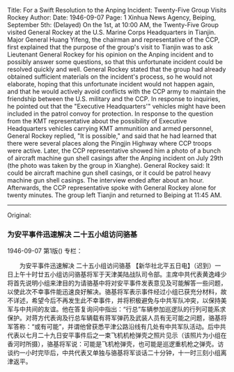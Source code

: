 Title: For a Swift Resolution to the Anping Incident: Twenty-Five Group Visits Rockey
Author: 
Date: 1946-09-07
Page: 1
Xinhua News Agency, Beiping, September 5th: (Delayed) On the 1st, at 10:00 AM, the Twenty-Five Group visited General Rockey at the U.S. Marine Corps Headquarters in Tianjin. Major General Huang Yifeng, the chairman and representative of the CCP, first explained that the purpose of the group's visit to Tianjin was to ask Lieutenant General Rockey for his opinion on the Anping incident and to possibly answer some questions, so that this unfortunate incident could be resolved quickly and well. General Rockey stated that the group had already obtained sufficient materials on the incident's process, so he would not elaborate, hoping that this unfortunate incident would not happen again, and that he would actively avoid conflicts with the CCP army to maintain the friendship between the U.S. military and the CCP. In response to inquiries, he pointed out that the "Executive Headquarters'" vehicles might have been included in the patrol convoy for protection. In response to the question from the KMT representative about the possibility of Executive Headquarters vehicles carrying KMT ammunition and armed personnel, General Rockey replied, "It is possible," and said that he had learned that there were several places along the Pingjin Highway where CCP troops were active. Later, the CCP representative showed him a photo of a bunch of aircraft machine gun shell casings after the Anping incident on July 29th (the photo was taken by the group in Xianghe). General Rockey said: It could be aircraft machine gun shell casings, or it could be patrol heavy machine gun shell casings. The interview ended after about an hour. Afterwards, the CCP representative spoke with General Rockey alone for twenty minutes. The group left Tianjin and returned to Beiping at 11:45 AM.



<hr /> 

Original: 


### 为安平事件迅速解决  二十五小组访问骆基

1946-09-07
第1版()
专栏：

　　为安平事件迅速解决
    二十五小组访问骆基
    【新华社北平五日电】（迟到）一日上午十时廿五小组访问骆基将军于天津美陆战队司令部。主席中共代表黄逸峰少将首先说明小组来津目的为请骆基中将对安平事件发表意见及可能解答一些问题，以使此次不幸事件能迅速良好解决。骆基将军表示事件经过小组已获充分材料，故不详述，希望今后不再发生此不幸事件，并将积极避免与中共军队冲突，以保持美军与中共间的友谊。他在答复询问中指出：“行总”车辆参加巡逻队的行列可能系求保护。对蒋方代表询及行总车辆载有蒋军弹药及武装人员有无可能之问题，骆基将军答称：“或有可能”，并谓他曾获悉平津公路沿线有几处有中共军队活动。后中共代表以七月二十九日安平事件后之一束飞机机枪弹壳之照片见示（该照片为小组在香河时所摄），骆基将军说：可能是飞机枪弹壳，也可能是巡逻重机枪之弹壳。访谈约一小时完毕后，中共代表又单独与骆基将军谈话二十分钟，十一时三刻小组离津返平。
